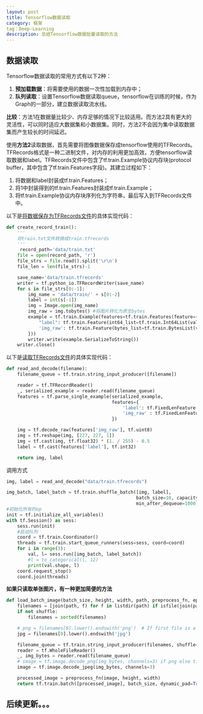 ```yaml
---
layout: post
title: Tensorflow数据读取
category: 框架
tag：Deep-Learning
description: 总结Tensorflow数据批量读取的方法
---
```


## 数据读取

Tensorflow数据读取的常用方式有以下2种：

1. **预加载数据**：将需要使用的数据一次性加载到内存中；
2. **队列读取**：设置Tensorflow数据读取queue，tensorflow在训练的时候，作为Graph的一部分，建立数据读取流水线。

**比较**：方法1在数据量比较少、内存足够的情况下比较适用。而方法2具有更大的灵活性，可以同时适应大数据集和小数据集。同时，方法2不会因为集中读取数据集而产生较长的时间延迟。

使用**方法2**读取数据，首先需要将图像数据保存成tensorflow使用的TFRecords。TFRecords格式是一种二进制文件，对内存的利用更加高效，方便tensorflow读取数据和label。TFRecords文件中包含了tf.train.Example协议内存块(protocol buffer，其中包含了tf.train.Features字段)。其建立过程如下：

1. 将数据和label封装成tf.train.Features；
2. 将1中封装得到的tf.train.Features封装成tf.train.Example；
3. 将tf.train.Example协议内存块序列化为字符串，最后写入到TFRecords文件中。

以下是<u>将数据保存为TFRecords文件</u>的具体实现代码：

```python
def create_record_train():
    '''
    将train.txt文件转换成train.tfrecords
    '''
     record_path='data/train.txt'
    file = open(record_path, 'r')
    file_strs = file.read().split('\r\n')
    file_len = len(file_strs)-1

	save_name='data/train.tfrecords'
    writer = tf.python_io.TFRecordWriter(save_name)
    for s in file_strs[0:-1]:
        img_name = 'data/train/' + s[0:-2]
        label = int(s[-1])
        img = Image.open(img_name)
        img_raw = img.tobytes() #将图片转化为原生bytes
        example = tf.train.Example(features=tf.train.Features(feature={
            "label": tf.train.Feature(int64_list=tf.train.Int64List(value=[label])),
            'img_raw': tf.train.Feature(bytes_list=tf.train.BytesList(value=[img_raw]))
        }))
        writer.write(example.SerializeToString())
    writer.close()
```



以下是<u>读取TFRecords文件</u>的具体实现代码：

```python
def read_and_decode(filename):
    filename_queue = tf.train.string_input_producer([filename])

    reader = tf.TFRecordReader()
    _, serialized_example = reader.read(filename_queue)
    features = tf.parse_single_example(serialized_example,
                                       features={
                                           'label': tf.FixedLenFeature([], tf.int64),
                                           'img_raw' : tf.FixedLenFeature([], tf.string),
                                       })

    img = tf.decode_raw(features['img_raw'], tf.uint8)
    img = tf.reshape(img, [227, 227, 1])
    img = tf.cast(img, tf.float32) * (1. / 255) - 0.5
    label = tf.cast(features['label'], tf.int32)

    return img, label
```



调用方式

```python
img, label = read_and_decode("data/train.tfrecords")

img_batch, label_batch = tf.train.shuffle_batch([img, label],
                                                batch_size=10, capacity=2000,
                                                min_after_dequeue=1000)
#初始化所有的op
init = tf.initialize_all_variables()
with tf.Session() as sess:
    sess.run(init)
    #启动队列
    coord = tf.train.Coordinator()
    threads = tf.train.start_queue_runners(sess=sess, coord=coord)
    for i in range(3):
        val, l= sess.run([img_batch, label_batch])
        #l = to_categorical(l, 12)
        print(val.shape, l)
    coord.request_stop()
    coord.join(threads)
```

**如果只读取单张图片，有一种更加简便的方法**

```python
def load_batch_image(batch_size, height, width, path, preprocess_fn, epochs=2, shuffle=True):
    filenames = [join(path, f) for f in listdir(path) if isfile(join(path, f))]
    if not shuffle:
        filenames = sorted(filenames)

    # png = filenames[0].lower().endswith('png')  # If first file is a png, assume they all are
    jpg = filenames[0].lower().endswith('jpg')  

    filename_queue = tf.train.string_input_producer(filenames, shuffle=shuffle, num_epochs=epochs)
    reader = tf.WholeFileReader()
    _, img_bytes = reader.read(filename_queue)
    # image = tf.image.decode_png(img_bytes, channels=3) if png else tf.image.decode_jpeg(img_bytes, channels=3)
    image = tf.image.decode_jpeg(img_bytes, channels=3)

    processed_image = preprocess_fn(image, height, width)
    return tf.train.batch([processed_image], batch_size, dynamic_pad=True)
```


## 后续更新。。。